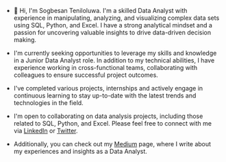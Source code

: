 - 👋 Hi, I'm Sogbesan Teniloluwa. I'm a skilled Data Analyst with experience in manipulating, analyzing, and visualizing complex data sets using SQL, Python, and Excel. I have a strong analytical mindset and a passion for uncovering valuable insights to drive data-driven decision making.

- I'm currently seeking opportunities to leverage my skills and knowledge in a Junior Data Analyst role. In addition to my technical abilities, I have experience working in cross-functional teams, collaborating with colleagues to ensure successful project outcomes.

- I've completed various projects, internships and actively engage in continuous learning to stay up-to-date with the latest trends and technologies in the field.

- I'm open to collaborating on data analysis projects, including those related to SQL, Python, and Excel. Please feel free to connect with me via 
[LinkedIn](http://linkedin.com/in/sogbesanteni) or [Twitter](https://twitter.com/zezaht).

- Additionally, you can check out my [Medium](https://medium.com/@Teniloluwa_) page, where I write about my experiences and insights as a Data Analyst.
